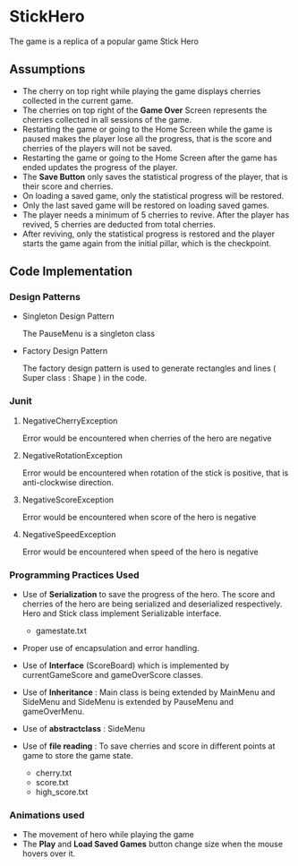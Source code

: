 # StickHero
The game is a replica of a popular game Stick Hero

## Assumptions
- The cherry on top right while playing the game displays cherries collected in the current game.
- The cherries on top right of the **Game Over** Screen represents the cherries collected in all sessions of the game.
- Restarting the game or going to the Home Screen while the game is paused makes the player lose all the progress, that is the score and cherries of the players will not be saved.
- Restarting the game or going to the Home Screen after the game has ended updates the progress of the player.
- The **Save Button** only saves the statistical progress of the player, that is their score and cherries.
- On loading a saved game, only the statistical progress will be restored.
- Only the last saved game will be restored on loading saved games.
- The player needs a minimum of 5 cherries to revive. After the player has revived, 5 cherries are deducted from total cherries.
- After reviving, only the statistical progress is restored and the player starts the game again from the initial pillar, which is the checkpoint.

## Code Implementation

### Design Patterns
- Singleton Design Pattern

   The PauseMenu is a singleton class


- Factory Design Pattern

  The factory design pattern is used to generate rectangles and lines ( Super class : Shape ) in the code.

### Junit 
1) NegativeCherryException 

   Error would be encountered when cherries of the hero are negative 


2) NegativeRotationException 

   Error would be encountered when rotation of the stick is positive, that is anti-clockwise direction.

3. NegativeScoreException 

   Error would be encountered when score of the hero is negative


4. NegativeSpeedException 

   Error would be encountered when speed of the hero is negative

### Programming Practices Used
* Use of **Serialization** to save the progress of the hero. The score and cherries of the hero are being serialized and deserialized respectively. Hero and Stick class implement Serializable interface.
   - gamestate.txt


* Proper use of encapsulation and error handling.


* Use of **Interface** (ScoreBoard) which is implemented by currentGameScore and gameOverScore classes.


* Use of **Inheritance** : Main class is being extended by MainMenu and SideMenu and SideMenu is extended by PauseMenu and gameOverMenu.


* Use of **abstractclass** : SideMenu


* Use of **file reading** : To save cherries and score in different points at game to store the game state.
   - cherry.txt
   - score.txt
   - high_score.txt

### Animations used
- The movement of hero while playing the game
- The **Play** and **Load Saved Games** button change size when the mouse hovers over it.